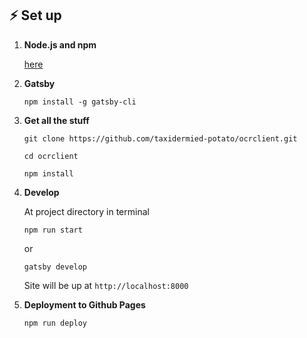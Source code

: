## ⚡ Set up

1.  **Node.js and npm**

    [here](https://nodejs.org/en/)

1.  **Gatsby**

    ```
    npm install -g gatsby-cli
    ```
    
1.  **Get all the stuff**
    
    ```
    git clone https://github.com/taxidermied-potato/ocrclient.git
    ```
    
    ```
    cd ocrclient
    ```
    ```
    npm install
    ```

1.  **Develop**

    At project directory in terminal 
    ```
    npm run start
    ``` 
    or
    ```
    gatsby develop
    ``` 

    Site will be up at `http://localhost:8000`
	
5.  **Deployment to Github Pages**

    ```
    npm run deploy
    ``` 
